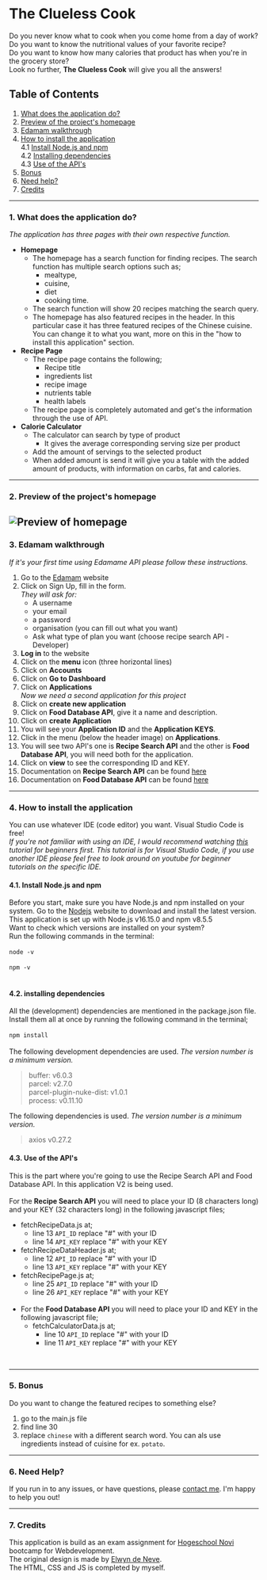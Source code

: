 # The Clueless Cook

Do you never know what to cook when you come home from a day of work?  <br/>
Do you want to know the nutritional values of your favorite recipe? <br/>
Do you want to know how many calories that product has when you're in the grocery store?<br/>
Look no further, **The Clueless Cook** will give you all the answers! 

## Table of Contents

1. [What does the application do?](#section-1)
2. [Preview of the project's homepage](#section-2)
3. [Edamam walkthrough](#section-3)
4. [How to install the application](#section-4)<br/>
   4.1 [Install Node.js and npm](#section-4-a)<br/>
   4.2 [Installing dependencies](#section-4-b)<br/>
   4.3 [Use of the API's](#section-4-c)<br/>
5. [Bonus](#section-5)
6. [Need help?](#section-6)
7. [Credits](section-7)
---

### 1. <a name="section-1">What does the application do?</a>
_The application has three pages with their own respective function._

* **Homepage**
  * The homepage has a search function for finding recipes. The search function has multiple search options such as;<br/>
    * mealtype, 
    * cuisine, 
    * diet
    * cooking time. <br/>
  * The search function will show 20 recipes matching the search query.
  * The homepage has also featured recipes in the header. In this particular case it has three featured recipes of the Chinese cuisine. You can change it to what you want, more on this in the "how to install this application" section.
* **Recipe Page**
  * The recipe page contains the following;<br/>
    * Recipe title
    * ingredients list
    * recipe image
    * nutrients table
    * health labels
  * The recipe page is completely automated and get's the information through the use of API.
* **Calorie Calculator**
  * The calculator can search by type of product
    * It gives the average corresponding serving size per product
  * Add the amount of servings to the selected product
  * When added amount is send it will give you a table with the added amount of products, with information on carbs, fat and calories.
---
### 2. <a name="section-2">Preview of the project's homepage</a>
![Preview of homepage](assets/images/homepage-example.png)
---
### 3. <a name="section-3">Edamam walkthrough</a>
_If it's your first time using Edamame API please follow these instructions._
1. Go to the [Edamam](https://developer.edamam.com) website
2. Click on Sign Up, fill in the form.<br/>
  _They will ask for:_
   * A username
   * your email
   * a password
   * organisation (you can fill out what you want)
   * Ask what type of plan you want (choose recipe search API -Developer)
3. **Log in** to the website
4. Click on the **menu** icon (three horizontal lines) 
5. Click on **Accounts**
6. Click on **Go to Dashboard**
7. Click on **Applications**<br/>
_Now we need a second application for this project_
8. Click on **create new application**
9. Click on **Food Database API**, give it a name and description. 
10. Click on **create Application**
11. You will see your **Application ID** and the **Application KEYS**.
12. Click in the menu (below the header image) on **Applications**.
13. You will see two API's one is **Recipe Search API** and the other is **Food Database API**, you will need both for the application.
14. Click on **view** to see the corresponding ID and KEY.
15. Documentation on **Recipe Search API** can be found [here](https://developer.edamam.com/edamam-docs-recipe-api)
16. Documentation on **Food Database API** can be found [here](https://developer.edamam.com/food-database-api-docs)
---
### 4. <a name="section-4">How to install the application</a>
You can use whatever IDE (code editor) you want. Visual Studio Code is free!<br/>
_If you're not familiar with using an IDE, I would recommend watching [this](https://www.youtube.com/watch?v=VqCgcpAypFQ) tutorial for beginners first. This tutorial is for Visual Studio Code, if you use another IDE please feel free to look around on youtube for beginner tutorials on the specific IDE._
#### 4.1. <a name="section-4-a">Install Node.js and npm</a><br/>
   Before you start, make sure you have Node.js and npm installed on your system. Go to the [Nodejs](https://nodejs.org/en/download/) website to download and install the latest version.<br/>
   This application is set up with Node.js v16.15.0 and npm v8.5.5<br/>
   Want to check which versions are installed on your system?<br/>
   Run the following commands in the terminal:<br/>
<br/>
   `node -v`<br/>
   <br/>
   `npm -v`<br/>
   <br/>
   
#### 4.2. <a name="section-4-b">installing dependencies</a>
All the (development) dependencies are mentioned in the package.json file. Install them all at once by running the following command in the terminal;<br/>
<br/>
`npm install`<br/>
<br/>
The following development dependencies are used. _The version number is a minimum version._

> buffer: v6.0.3<br/>
> parcel: v2.7.0<br/>
> parcel-plugin-nuke-dist: v1.0.1<br/>
> process: v0.11.10<br/>

The following dependencies is used. _The version number is a minimum version._

> axios v0.27.2

#### 4.3. <a name="section-4-c">Use of the API's</a>
This is the part where you're going to use the Recipe Search API and Food Database API. In this application V2 is being used.<br/>
<br/>
For the **Recipe Search API** you will need to place your ID (8 characters long) and your KEY (32 characters long) in the following javascript files;<br/>
* fetchRecipeData.js at;
  * line 13 `API_ID` replace "#" with your ID
  * line 14 `API_KEY` replace "#" with your KEY
* fetchRecipeDataHeader.js at;
  * line 12 `API_ID` replace "#" with your ID
  * line 13 `API_KEY` replace "#" with your KEY
* fetchRecipePage.js at;
  * line 25 `API_ID` replace "#" with your ID
  * line 26 `API_KEY` replace "#" with your KEY
  <br/><br/>
* For the **Food Database API** you will need to place your ID and KEY in the following javascript file;<br/>
   * fetchCalculatorData.js at;
     * line 10 `API_ID` replace "#" with your ID
     * line 11 `API_KEY` replace "#" with your KEY
<br/>
     
---

### 5. <a name="section-5">Bonus</a>
Do you want to change the featured recipes to something else? 
1. go to the main.js file
2. find line 30
3. replace `chinese` with a different search word. You can als use ingredients instead of cuisine for ex. `potato`.
---

### 6. <a name="section-6">Need Help?</a>
If you run in to any issues, or have questions, please [contact me](https://github.com/NostromosTeaCup). I'm happy to help you out! 

---

### 7. <a name="section-7">Credits</a>

This application is build as an exam assignment for [Hogeschool Novi](https://github.com/hogeschoolnovi/) bootcamp for Webdevelopment.<br/>
The original design is made by [Elwyn de Neve](https://github.com/elwyn-de-neve/).<br/>
The HTML, CSS and JS is completed by myself.
